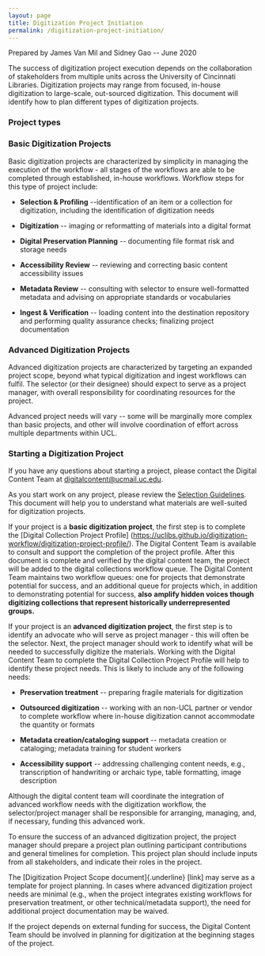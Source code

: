 ```yaml
---
layout: page
title: Digitization Project Initiation
permalink: /digitization-project-initiation/
---
```


Prepared by James Van Mil and Sidney Gao -- June 2020

The success of digitization project execution depends on the
collaboration of stakeholders from multiple units across the University
of Cincinnati Libraries. Digitization projects may range from focused,
in-house digitization to large-scale, out-sourced digitization. This
document will identify how to plan different types of digitization
projects.

### **Project types**

### Basic Digitization Projects

Basic digitization projects are characterized by simplicity in managing
the execution of the workflow - all stages of the workflows are able to
be completed through established, in-house workflows. Workflow steps for
this type of project include:

-   **Selection & Profiling** --identification of an item or a
    collection for digitization, including the identification of
    digitization needs

-   **Digitization** -- imaging or reformatting of materials into a
    digital format

-   **Digital Preservation Planning** -- documenting file format risk
    and storage needs

-   **Accessibility Review** -- reviewing and correcting basic content
    accessibility issues

-   **Metadata Review** -- consulting with selector to ensure
    well-formatted metadata and advising on appropriate standards or
    vocabularies

-   **Ingest & Verification** -- loading content into the destination
    repository and performing quality assurance checks; finalizing
    project documentation

### Advanced Digitization Projects

Advanced digitization projects are characterized by targeting an
expanded project scope, beyond what typical digitization and ingest
workflows can fulfil. The selector (or their designee) should expect to
serve as a project manager, with overall responsibility for coordinating
resources for the project.

Advanced project needs will vary -- some will be marginally more complex
than basic projects, and other will involve coordination of effort
across multiple departments within UCL.  

### **Starting a Digitization Project**

If you have any questions about starting a project, please contact the
Digital Content Team at <digitalcontent@ucmail.uc.edu>.

As you start work on any project, please review the [Selection
Guidelines](https://uclibs.github.io/digitization-workflow/digitization-selection-guidelines/). This document will help you to
understand what materials are well-suited for digitization projects.

If your project is a **basic digitization project**, the first step is
to complete the [Digital Collection Project Profile]
(https://uclibs.github.io/digitization-workflow/digitization-project-profile/). The Digital Content Team is available to consult and support
the completion of the project profile. After this document is complete
and verified by the digital content team, the project will be added to
the digital collections workflow queue. The Digital Content Team
maintains two workflow queues: one for projects that demonstrate
potential for success, and an additional queue for projects which, in
addition to demonstrating potential for success, **also** **amplify
hidden voices though digitizing collections that represent historically
underrepresented groups.**

If your project is an **advanced digitization project**, the first step
is to identify an advocate who will serve as project manager - this will
often be the selector. Next, the project manager should work to identify
what will be needed to successfully digitize the materials. Working with
the Digital Content Team to complete the Digital Collection Project
Profile will help to identify these project needs. This is likely to
include any of the following needs:

-   **Preservation treatment** -- preparing fragile materials for
    digitization

-   **Outsourced digitization** -- working with an non-UCL partner or
    vendor to complete workflow where in-house digitization cannot
    accommodate the quantity or formats

-   **Metadata creation/cataloging support** -- metadata creation or
    cataloging; metadata training for student workers

-   **Accessibility support** -- addressing challenging content needs,
    e.g., transcription of handwriting or archaic type, table
    formatting, image description

Although the digital content team will coordinate the integration of
advanced workflow needs with the digitization workflow, the
selector/project manager shall be responsible for arranging, managing,
and, if necessary, funding this advanced work.

To ensure the success of an advanced digitization project, the project
manager should prepare a project plan outlining participant
contributions and general timelines for completion. This project plan
should include inputs from all stakeholders, and indicate their roles in
the project.

The [Digitization Project Scope document]{.underline} \[link\] may serve
as a template for project planning. In cases where advanced digitization
project needs are minimal (e.g., when the project integrates existing
workflows for preservation treatment, or other technical/metadata
support), the need for additional project documentation may be waived.

If the project depends on external funding for success, the Digital
Content Team should be involved in planning for digitization at the
beginning stages of the project.
